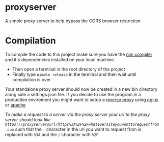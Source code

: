# proxyserver
A simple proxy server to help bypass the CORS browser restriction

# Compilation
To compile the code to this project make sure you have the [nim compiler](https://nim-lang.org/install.html) and it's
dependencies installed on your local machine.

- Then open a terminal in the root directory of the project
- Finally type `nimble release` in the terminal and then wait until compilation is over


Your standalone proxy server should now be created in a new bin directory along side a settings.json file. If you decide to use the program in a production enviroment you might want to setup a [reverse proxy](https://www.nginx.com/resources/glossary/reverse-proxy-server/) using [nginx](https://docs.nginx.com/nginx/admin-guide/installing-nginx/installing-nginx-open-source/) or [apache](http://httpd.apache.org/docs/current/install.html)



*To make a request to a server via the proxy server your url to the proxy server should look like `https://proxyserversurl/https%3A%2F%2Fwhateversiteyouwanttorequestfrom.com`*
such that the `:` character in the url you want to request from is replaced with `%3A` and the `/` character with `%2F`
